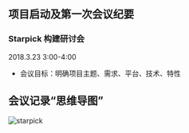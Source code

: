 ## 项目启动及第一次会议纪要

### Starpick 构建研讨会

2018.3.23 3:00-4:00

* 会议目标：明确项目主题、需求、平台、技术、特性

## 会议记录“思维导图”

![starpick](img/starpick.png)
